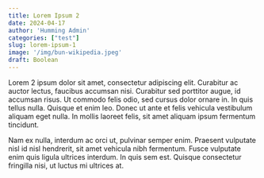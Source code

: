 ```yaml
---
title: Lorem Ipsum 2
date: 2024-04-17
author: 'Humming Admin'
categories: ["test"]
slug: lorem-ipsum-1
image: '/img/bun-wikipedia.jpeg'
draft: Boolean
---
```

Lorem 2 ipsum dolor sit amet, consectetur adipiscing elit. Curabitur ac auctor lectus, faucibus accumsan nisi. Curabitur sed porttitor augue, id accumsan risus. Ut commodo felis odio, sed cursus dolor ornare in. In quis tellus nulla. Quisque et enim leo. Donec ut ante et felis vehicula vestibulum aliquam eget nulla. In mollis laoreet felis, sit amet aliquam ipsum fermentum tincidunt. 

Nam ex nulla, interdum ac orci ut, pulvinar semper enim. Praesent vulputate nisl id nisl hendrerit, sit amet vehicula nibh fermentum. Fusce vulputate enim quis ligula ultrices interdum. In quis sem est. Quisque consectetur fringilla nisi, ut luctus mi ultrices at.